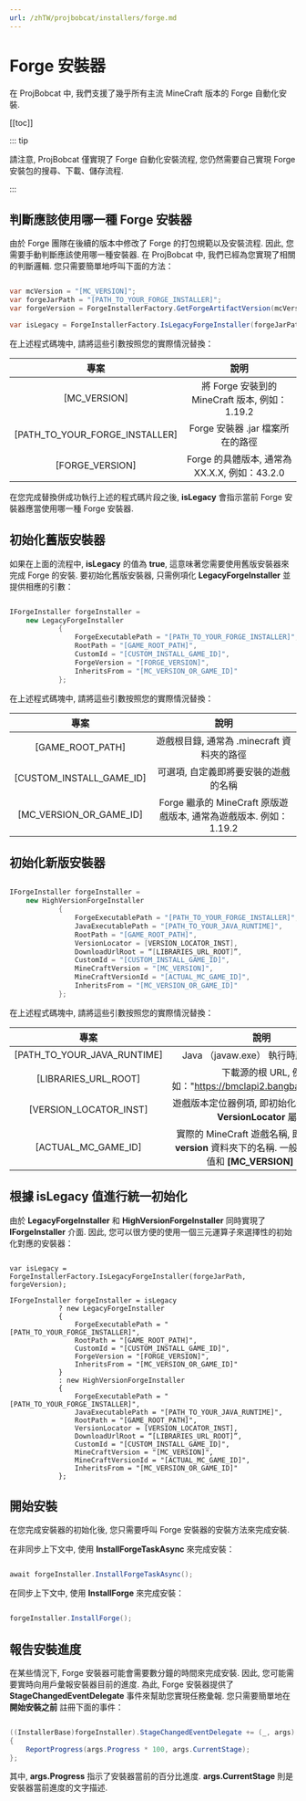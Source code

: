 ```yaml
---
url: /zhTW/projbobcat/installers/forge.md
---
```

# Forge 安裝器

在 ProjBobcat 中, 我們支援了幾乎所有主流 MineCraft 版本的 Forge 自動化安裝.

\[\[toc]]

::: tip

請注意, ProjBobcat 僅實現了 Forge 自動化安裝流程, 您仍然需要自己實現 Forge 安裝包的搜尋、下載、儲存流程.

:::

## 判斷應該使用哪一種 Forge 安裝器

由於 Forge 團隊在後續的版本中修改了 Forge 的打包規範以及安裝流程. 因此, 您需要手動判斷應該使用哪一種安裝器.
在 ProjBobcat 中, 我們已經為您實現了相關的判斷邏輯. 您只需要簡單地呼叫下面的方法：

```c#

var mcVersion = "[MC_VERSION]";
var forgeJarPath = "[PATH_TO_YOUR_FORGE_INSTALLER]";
var forgeVersion = ForgeInstallerFactory.GetForgeArtifactVersion(mcVersion, "[FORGE_VERSION]");

var isLegacy = ForgeInstallerFactory.IsLegacyForgeInstaller(forgeJarPath, forgeVersion);  // [!code focus]

```

在上述程式碼塊中, 請將這些引數按照您的實際情況替換：

|               專案                |                     說明                     |
|:-------------------------------:|:------------------------------------------:|
|          \[MC\_VERSION]           |    將 Forge 安裝到的 MineCraft 版本, 例如：1.19.2     |
| \[PATH\_TO\_YOUR\_FORGE\_INSTALLER]  |           Forge 安裝器 .jar 檔案所在的路徑           |
|         \[FORGE\_VERSION]         |      Forge 的具體版本, 通常為 XX.X.X, 例如：43.2.0      |

在您完成替換併成功執行上述的程式碼片段之後, **isLegacy** 會指示當前 Forge 安裝器應當使用哪一種 Forge 安裝器.

## 初始化舊版安裝器

如果在上面的流程中, **isLegacy** 的值為 **true**, 這意味著您需要使用舊版安裝器來完成 Forge 的安裝.
要初始化舊版安裝器, 只需例項化 **LegacyForgeInstaller** 並提供相應的引數：

```c#

IForgeInstaller forgeInstaller =
    new LegacyForgeInstaller
            {
                ForgeExecutablePath = "[PATH_TO_YOUR_FORGE_INSTALLER]",
                RootPath = "[GAME_ROOT_PATH]",
                CustomId = "[CUSTOM_INSTALL_GAME_ID]",
                ForgeVersion = "[FORGE_VERSION]",
                InheritsFrom = "[MC_VERSION_OR_GAME_ID]"
            };

```

在上述程式碼塊中, 請將這些引數按照您的實際情況替換：

|                 專案                 |                      說明                      |
|:----------------------------------:|:--------------------------------------------:|
|          \[GAME\_ROOT\_PATH]          |         遊戲根目錄, 通常為 .minecraft 資料夾的路徑          |
|      \[CUSTOM\_INSTALL\_GAME\_ID]      |              可選項, 自定義即將要安裝的遊戲的名稱              |
|      \[MC\_VERSION\_OR\_GAME\_ID]       | Forge 繼承的 MineCraft 原版遊戲版本, 通常為遊戲版本. 例如：1.19.2 |

## 初始化新版安裝器

```c#

IForgeInstaller forgeInstaller =
    new HighVersionForgeInstaller
            {
                ForgeExecutablePath = "[PATH_TO_YOUR_FORGE_INSTALLER]",
                JavaExecutablePath = "[PATH_TO_YOUR_JAVA_RUNTIME]",
                RootPath = "[GAME_ROOT_PATH]",
                VersionLocator = [VERSION_LOCATOR_INST],
                DownloadUrlRoot = “[LIBRARIES_URL_ROOT]”,
                CustomId = "[CUSTOM_INSTALL_GAME_ID]",
                MineCraftVersion = "[MC_VERSION]",
                MineCraftVersionId = "[ACTUAL_MC_GAME_ID]",
                InheritsFrom = "[MC_VERSION_OR_GAME_ID]"
            };

```

在上述程式碼塊中, 請將這些引數按照您的實際情況替換：

|                 專案                  |                                      說明                                       |
|:-----------------------------------:|:-----------------------------------------------------------------------------:|
|     \[PATH\_TO\_YOUR\_JAVA\_RUNTIME]     |                           Java （javaw.exe） 執行時所在的路徑                           |
|        \[LIBRARIES\_URL\_ROOT]         |                下載源的根 URL, 例如："https://bmclapi2.bangbang93.com/"                |
|       \[VERSION\_LOCATOR\_INST]        |                  遊戲版本定位器例項, 即初始化遊戲核心時的 **VersionLocator** 屬性                   |
|         \[ACTUAL\_MC\_GAME\_ID]         | 實際的 MineCraft 遊戲名稱, 即原版遊戲在 **version** 資料夾下的名稱. 一般情況下, 這個值和 **\[MC\_VERSION]** 一致.  |

## 根據 **isLegacy** 值進行統一初始化

由於 **LegacyForgeInstaller** 和 **HighVersionForgeInstaller** 同時實現了 **IForgeInstaller** 介面.
因此, 您可以很方便的使用一個三元運算子來選擇性的初始化對應的安裝器：

```c#{4-100}

var isLegacy = ForgeInstallerFactory.IsLegacyForgeInstaller(forgeJarPath, forgeVersion);

IForgeInstaller forgeInstaller = isLegacy
            ? new LegacyForgeInstaller
            {
                ForgeExecutablePath = "[PATH_TO_YOUR_FORGE_INSTALLER]",
                RootPath = "[GAME_ROOT_PATH]",
                CustomId = "[CUSTOM_INSTALL_GAME_ID]",
                ForgeVersion = "[FORGE_VERSION]",
                InheritsFrom = "[MC_VERSION_OR_GAME_ID]"
            }
            : new HighVersionForgeInstaller
            {
                ForgeExecutablePath = "[PATH_TO_YOUR_FORGE_INSTALLER]",
                JavaExecutablePath = "[PATH_TO_YOUR_JAVA_RUNTIME]",
                RootPath = "[GAME_ROOT_PATH]",
                VersionLocator = [VERSION_LOCATOR_INST],
                DownloadUrlRoot = “[LIBRARIES_URL_ROOT]”,
                CustomId = "[CUSTOM_INSTALL_GAME_ID]",
                MineCraftVersion = "[MC_VERSION]",
                MineCraftVersionId = "[ACTUAL_MC_GAME_ID]",
                InheritsFrom = "[MC_VERSION_OR_GAME_ID]"
            };

```

## 開始安裝

在您完成安裝器的初始化後, 您只需要呼叫 Forge 安裝器的安裝方法來完成安裝.

在非同步上下文中, 使用 **InstallForgeTaskAsync** 來完成安裝：

```c#

await forgeInstaller.InstallForgeTaskAsync();

```

在同步上下文中, 使用 **InstallForge** 來完成安裝：

```c#

forgeInstaller.InstallForge();

```

## 報告安裝進度

在某些情況下, Forge 安裝器可能會需要數分鐘的時間來完成安裝.
因此, 您可能需要實時向用戶彙報安裝器目前的進度.
為此, Forge 安裝器提供了 **StageChangedEventDelegate** 事件來幫助您實現任務彙報.
您只需要簡單地在 **開始安裝之前** 註冊下面的事件：

```c#

((InstallerBase)forgeInstaller).StageChangedEventDelegate += (_, args) =>
{
    ReportProgress(args.Progress * 100, args.CurrentStage);
};

```

其中,  **args.Progress** 指示了安裝器當前的百分比進度. **args.CurrentStage** 則是安裝器當前進度的文字描述.
